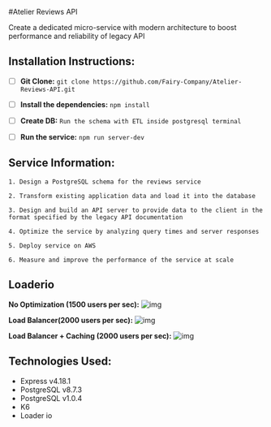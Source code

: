 #Atelier Reviews API 

Create a dedicated micro-service with modern architecture to boost performance and reliability of legacy API 

## Installation Instructions: 

- [ ] **Git Clone:** `git clone https://github.com/Fairy-Company/Atelier-Reviews-API.git`


- [ ] **Install the dependencies:**
`npm install`


- [ ] **Create DB:**
`Run the schema with ETL inside postgresql terminal`


- [ ] **Run the service:**
`npm run server-dev`

## Service Information: 

`1. Design a PostgreSQL schema for the reviews service` 

`2. Transform existing application data and load it into the database`

`3. Design and build an API server to provide data to the client in the format specified by the legacy API documentation`

`4. Optimize the service by analyzing query times and server responses`

`5. Deploy service on AWS` 

`6. Measure and improve the performance of the service at scale`

## Loaderio 
**No Optimization (1500 users per sec):**
![img](https://www.notion.so/image/https%3A%2F%2Fs3-us-west-2.amazonaws.com%2Fsecure.notion-static.com%2F6cb6286c-597e-48ad-a299-d0f1bcdda8f2%2FScreen_Shot_2022-08-06_at_3.54.54_PM.png?table=block&id=af517caf-f178-447c-b5f2-34a8d7b892f5&spaceId=a5e68ee8-c124-4823-9dad-174b61ce5b97&width=1920&userId=a3acceaa-b374-45c5-ae67-c5fced6dd299&cache=v2)

**Load Balancer(2000 users per sec):**
![img](https://www.notion.so/image/https%3A%2F%2Fs3-us-west-2.amazonaws.com%2Fsecure.notion-static.com%2F782730e0-2439-4af8-8fd5-e8ef6811d550%2FScreen_Shot_2022-08-06_at_7.37.24_PM.png?table=block&id=e2f1baf2-da7d-49ab-8581-23da17c3991f&spaceId=a5e68ee8-c124-4823-9dad-174b61ce5b97&width=1920&userId=a3acceaa-b374-45c5-ae67-c5fced6dd299&cache=v2)

**Load Balancer + Caching (2000 users per sec):**
![img](http://www.notion.so/image/https%3A%2F%2Fs3-us-west-2.amazonaws.com%2Fsecure.notion-static.com%2F393debe1-8d8d-4570-a649-3b692485b4eb%2FScreen_Shot_2022-08-07_at_11.12.08_AM.png?table=block&id=34bf6167-b541-41ee-a07f-6d248683f7b6&spaceId=a5e68ee8-c124-4823-9dad-174b61ce5b97&width=1920&userId=a3acceaa-b374-45c5-ae67-c5fced6dd299&cache=v2)

## Technologies Used:

- Express v4.18.1
- PostgreSQL v8.7.3
- PostgreSQL v1.0.4
- K6
- Loader io 


